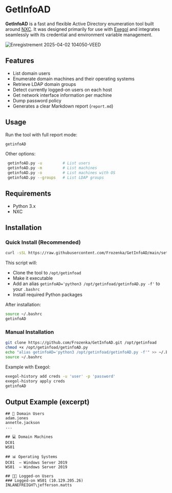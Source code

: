 # GetInfoAD

**GetInfoAD** is a fast and flexible Active Directory enumeration tool built around [NXC](https://github.com/microfrosty/nxc). It was designed primarily for use with [Exegol](https://github.com/ShutdownRepo/Exegol) and integrates seamlessly with its credential and environment variable management.

![Enregistrement 2025-04-02 104050-VEED](https://github.com/user-attachments/assets/116892ab-a658-448a-ae9f-b3df71b6cbbe)

## Features

- List domain users
- Enumerate domain machines and their operating systems
- Retrieve LDAP domain groups
- Detect currently logged-on users on each host
- Get network interface information per machine
- Dump password policy
- Generates a clear Markdown report (`report.md`)

## Usage

Run the tool with full report mode:
```bash
getinfoAD
```

Other options:
```bash
 getinfoAD.py -u         # List users
 getinfoAD.py -m         # List machines
 getinfoAD.py -o         # List machines with OS
 getinfoAD.py --groups   # List LDAP groups
```

## Requirements

- Python 3.x
- NXC

## Installation
### Quick Install (Recommended)

```bash
curl -sSL https://raw.githubusercontent.com/Frozenka/GetInfoAD/main/setup.sh | sudo bash
```

This script will:
- Clone the tool to `/opt/getinfoad`
- Make it executable
- Add an alias `getinfoAD='python3 /opt/getinfoad/getinfoAD.py -f'` to your `.bashrc`
- Install required Python packages 

After installation:
```bash
source ~/.bashrc
getinfoAD
```

### Manual Installation
```bash
git clone https://github.com/Frozenka/GetInfoAD.git /opt/getinfoad
chmod +x /opt/getinfoad/getinfoAD.py
echo "alias getinfoAD='python3 /opt/getinfoad/getinfoAD.py -f'" >> ~/.bashrc
source ~/.bashrc
```

Example with Exegol:
```bash
exegol-history add creds -u 'user' -p 'password'
exegol-history apply creds
getinfoAD
```

## Output Example (excerpt)
```
## 👤 Domain Users
adam.jones
annette.jackson
...

## 💻 Domain Machines
DC01
WS01

## 📊 Operating Systems
DC01  — Windows Server 2019
WS01  — Windows Server 2019

## 👨‍💻 Logged-on Users
### Logged-on WS01 (10.129.205.26)
INLANEFREIGHT\jefferson.matts
```
